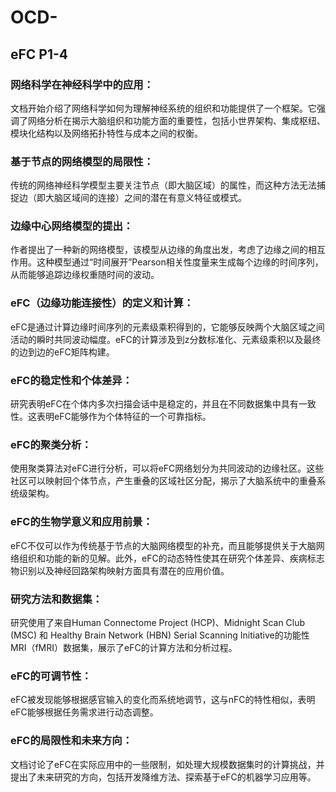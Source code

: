 # OCD-

## eFC P1-4

### 网络科学在神经科学中的应用：
文档开始介绍了网络科学如何为理解神经系统的组织和功能提供了一个框架。它强调了网络分析在揭示大脑组织和功能方面的重要性，包括小世界架构、集成枢纽、模块化结构以及网络拓扑特性与成本之间的权衡。

### 基于节点的网络模型的局限性：
传统的网络神经科学模型主要关注节点（即大脑区域）的属性，而这种方法无法捕捉边（即大脑区域间的连接）之间的潜在有意义特征或模式。

### 边缘中心网络模型的提出：
作者提出了一种新的网络模型，该模型从边缘的角度出发，考虑了边缘之间的相互作用。这种模型通过“时间展开”Pearson相关性度量来生成每个边缘的时间序列，从而能够追踪边缘权重随时间的波动。

### eFC（边缘功能连接性）的定义和计算：
eFC是通过计算边缘时间序列的元素级乘积得到的，它能够反映两个大脑区域之间活动的瞬时共同波动幅度。eFC的计算涉及到z分数标准化、元素级乘积以及最终的边到边的eFC矩阵构建。

### eFC的稳定性和个体差异：
研究表明eFC在个体内多次扫描会话中是稳定的，并且在不同数据集中具有一致性。这表明eFC能够作为个体特征的一个可靠指标。

### eFC的聚类分析：
使用聚类算法对eFC进行分析，可以将eFC网络划分为共同波动的边缘社区。这些社区可以映射回个体节点，产生重叠的区域社区分配，揭示了大脑系统中的重叠系统级架构。

### eFC的生物学意义和应用前景：
eFC不仅可以作为传统基于节点的大脑网络模型的补充，而且能够提供关于大脑网络组织和功能的新的见解。此外，eFC的动态特性使其在研究个体差异、疾病标志物识别以及神经回路架构映射方面具有潜在的应用价值。

### 研究方法和数据集：
研究使用了来自Human Connectome Project (HCP)、Midnight Scan Club (MSC) 和 Healthy Brain Network (HBN) Serial Scanning Initiative的功能性MRI（fMRI）数据集，展示了eFC的计算方法和分析过程。

### eFC的可调节性：
eFC被发现能够根据感官输入的变化而系统地调节，这与nFC的特性相似，表明eFC能够根据任务需求进行动态调整。

### eFC的局限性和未来方向：
文档讨论了eFC在实际应用中的一些限制，如处理大规模数据集时的计算挑战，并提出了未来研究的方向，包括开发降维方法、探索基于eFC的机器学习应用等。
